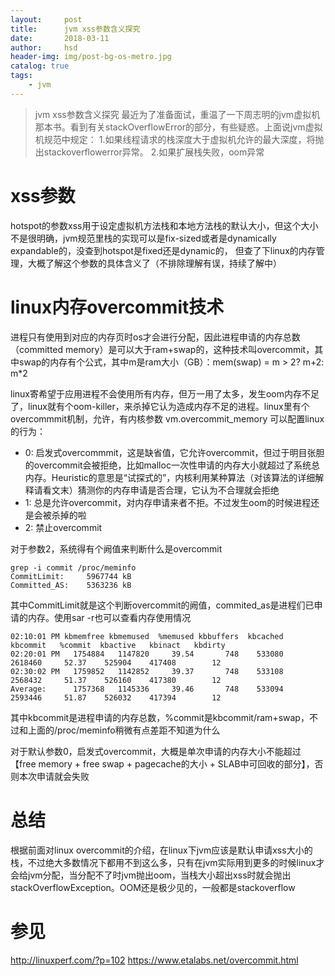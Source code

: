 ```yaml
---
layout:     post
title:      jvm xss参数含义探究
date:       2018-03-11
author:     hsd
header-img: img/post-bg-os-metro.jpg
catalog: true
tags:
    - jvm
---
```


> jvm xss参数含义探究
最近为了准备面试，重温了一下周志明的jvm虚拟机那本书。看到有关stackOverflowError的部分，有些疑惑。上面说jvm虚拟机规范中规定：
    1.如果线程请求的栈深度大于虚拟机允许的最大深度，将抛出stackoverflowerror异常。
    2.如果扩展栈失败，oom异常

# xss参数
hotspot的参数xss用于设定虚拟机方法栈和本地方法栈的默认大小，但这个大小不是很明确，jvm规范里栈的实现可以是fix-sized或者是dynamically expandable的，没查到hotspot是fixed还是dynamic的，
但查了下linux的内存管理，大概了解这个参数的具体含义了（不排除理解有误，持续了解中）

# linux内存overcommit技术
进程只有使用到对应的内存页时os才会进行分配，因此进程申请的内存总数（committed memory）是可以大于ram+swap的，这种技术叫overcommit，其中swap的内存有个公式，其中m是ram大小（GB）：mem(swap) = m > 2? m+2: m*2

linux寄希望于应用进程不会使用所有内存，但万一用了太多，发生oom内存不足了，linux就有个oom-killer，来杀掉它认为造成内存不足的进程。linux里有个overcommmit机制，允许，有内核参数 vm.overcommit_memory 可以配置linux的行为：

- 0: 启发式overcommmit，这是缺省值，它允许overcommit，但过于明目张胆的overcommit会被拒绝，比如malloc一次性申请的内存大小就超过了系统总内存。Heuristic的意思是“试探式的”，内核利用某种算法（对该算法的详细解释请看文末）猜测你的内存申请是否合理，它认为不合理就会拒绝
- 1: 总是允许overcommit，对内存申请来者不拒。不过发生oom的时候进程还是会被杀掉的啦
- 2: 禁止overcommit

对于参数2，系统得有个阙值来判断什么是overcommit

    grep -i commit /proc/meminfo
    CommitLimit:     5967744 kB
    Committed_AS:    5363236 kB
其中CommitLimit就是这个判断overcommit的阙值，commited_as是进程们已申请的内存。使用sar -r也可以查看内存使用情况

    02:10:01 PM kbmemfree kbmemused  %memused kbbuffers  kbcached  kbcommit   %commit  kbactive   kbinact   kbdirty
    02:20:01 PM   1754884   1147820     39.54       748    533080   2618460     52.37    525904    417408        12
    02:30:02 PM   1759852   1142852     39.37       748    533108   2568432     51.37    526160    417380        12
    Average:      1757368   1145336     39.46       748    533094   2593446     51.87    526032    417394        12
其中kbcommit是进程申请的内存总数，%commit是kbcommit/ram+swap，不过和上面的/proc/meminfo稍微有点差距不知道为什么

对于默认参数0，启发式overcommit，大概是单次申请的内存大小不能超过 【free memory + free swap + pagecache的大小 + SLAB中可回收的部分】，否则本次申请就会失败

# 总结
根据前面对linux overcommit的介绍，在linux下jvm应该是默认申请xss大小的栈，不过绝大多数情况下都用不到这么多，只有在jvm实际用到更多的时候linux才会给jvm分配，当分配不了时jvm抛出oom，当栈大小超出xss时就会抛出stackOverflowException。OOM还是极少见的，一般都是stackoverflow

# 参见
http://linuxperf.com/?p=102
https://www.etalabs.net/overcommit.html
